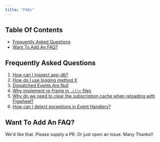 ```yaml
---
title: "FAQs"
---
```


<!-- START doctoc generated TOC please keep comment here to allow auto update -->
<!-- DON'T EDIT THIS SECTION, INSTEAD RE-RUN doctoc TO UPDATE -->
## Table Of Contents

- [Frequently Asked Questions](#frequently-asked-questions)
- [Want To Add An FAQ?](#want-to-add-an-faq)

<!-- END doctoc generated TOC please keep comment here to allow auto update -->

## Frequently Asked Questions

1. [How can I Inspect app-db?](Inspecting-app-db.md)
2. [How do I use logging method X](Logging.md)
3. [Dispatched Events Are Null](Null-Dispatched-Events.md)
4. [Why implement re-frame in `.cljc` files](Why-CLJC.md)
5. [Why do we need to clear the subscription cache when reloading with Figwheel?](Why-Clear-Sub-Cache.md)
6. [How can I detect exceptions in Event Handlers?](CatchingEventExceptions.md)



## Want To Add An FAQ?  

We'd like that.  Please supply a PR.  Or just open an issue. Many Thanks!!
